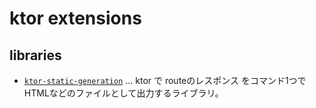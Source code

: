 # ktor extensions

## libraries

- [`ktor-static-generation`](./docs/ktor-static-generation/README.ja.md) ... ktor で routeのレスポンス をコマンド1つでHTMLなどのファイルとして出力するライブラリ。
